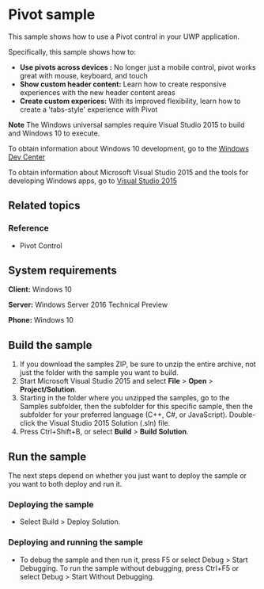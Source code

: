 <!---
  category: Navigation
  samplefwlink: http://go.microsoft.com/fwlink/p/?LinkId=619903
--->

# Pivot sample

This sample shows how to use a Pivot control in your UWP application.

Specifically, this sample shows how to:

- **Use pivots across devices :** No longer just a mobile control, pivot works great with mouse, keyboard, and touch
- **Show custom header content:** Learn how to create responsive experiences with the new header content areas
- **Create custom experices:** With its improved flexibility, learn how to create a 'tabs-style' experience with Pivot

**Note** The Windows universal samples require Visual Studio 2015 to build and Windows 10 to execute.
 
To obtain information about Windows 10 development, go to the [Windows Dev Center](https://dev.windows.com)

To obtain information about Microsoft Visual Studio 2015 and the tools for developing Windows apps, go to [Visual Studio 2015](http://go.microsoft.com/fwlink/?LinkID=532422)

## Related topics


### Reference

* Pivot Control


## System requirements

**Client:** Windows 10

**Server:** Windows Server 2016 Technical Preview

**Phone:**  Windows 10

## Build the sample

1. If you download the samples ZIP, be sure to unzip the entire archive, not just the folder with the sample you want to build. 
2. Start Microsoft Visual Studio 2015 and select **File** \> **Open** \> **Project/Solution**.
3. Starting in the folder where you unzipped the samples, go to the Samples subfolder, then the subfolder for this specific sample, then the subfolder for your preferred language (C++, C#, or JavaScript). Double-click the Visual Studio 2015 Solution (.sln) file.
4. Press Ctrl+Shift+B, or select **Build** \> **Build Solution**.

## Run the sample

The next steps depend on whether you just want to deploy the sample or you want to both deploy and run it.

### Deploying the sample

- Select Build > Deploy Solution. 

### Deploying and running the sample

- To debug the sample and then run it, press F5 or select Debug >  Start Debugging. To run the sample without debugging, press Ctrl+F5 or select Debug > Start Without Debugging. 
